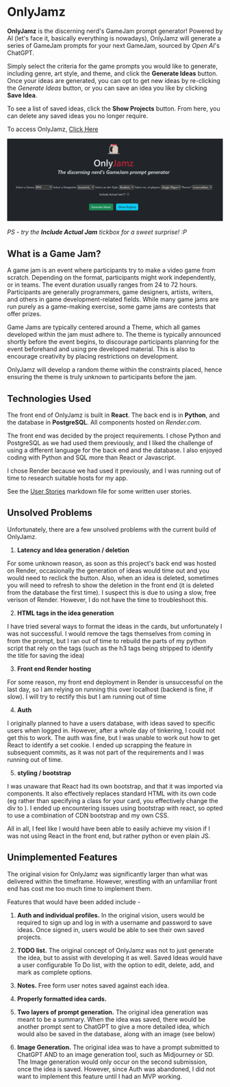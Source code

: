 # OnlyJamz

**OnlyJamz** is the discerning nerd's GameJam prompt generator! Powered by AI (let's face it, basically everything is nowadays), OnlyJamz will generate a series of GameJam prompts for your next GameJam, sourced by *Open AI*'s ChatGPT.

Simply select the criteria for the game prompts you would like to generate, including genre, art style, and theme, and click the **Generate Ideas** button. Once your ideas are generated, you can opt to get new ideas by re-clicking the *Generate Ideas* button, or you can save an idea you like by clicking **Save Idea**.

To see a list of saved ideas, click the **Show Projects** button. From here, you can delete any saved ideas you no longer require.

To access OnlyJamz, [Click Here](https://www-onlyjamz.onrender.com/)

![OnlyJamz Home Screen](/onlyjamz.png)

*PS - try the **Include Actual Jam** tickbox for a sweet surprise! :P*

## What is a Game Jam? ##

A game jam is an event where participants try to make a video game from scratch. Depending on the format, participants might work independently, or in teams. The event duration usually ranges from 24 to 72 hours. Participants are generally programmers, game designers, artists, writers, and others in game development-related fields. While many game jams are run purely as a game-making exercise, some game jams are contests that offer prizes.

Game Jams are typically centered around a Theme, which all games developed within the jam must adhere to. The theme is typically announced shortly before the event begins, to discourage participants planning for the event beforehand and using pre developed material. This is also to encourage creativity by placing restrictions on development.

OnlyJamz will develop a random theme within the constraints placed, hence ensuring the theme is truly unknown to participants before the jam.

## Technologies Used

The front end of OnlyJamz is built in **React**. The back end is in **Python**, and the database in **PostgreSQL**.
All components hosted on *Render.com*.

The front end was decided by the project requirements. I chose Python and PostgreSQL as we had used them previously, and I liked the challenge of using a different language for the back end and the database. I also enjoyed coding with Python and SQL more than React or Javascript.

I chose Render because we had used it previously, and I was running out of time to research suitable hosts for my app.

See the [User Stories](/UserStories.md) markdown file for some written user stories.


## Unsolved Problems

Unfortunately, there are a few unsolved problems with the current build of OnlyJamz.

1. **Latency and Idea generation / deletion**

For some unknown reason, as soon as this project's back end was hosted on Render, occasionally the generation of ideas would time out and you would need to reclick the button. Also, when an idea is deleted, sometimes you will need to refresh to show the deletion in the front end (it is deleted from the database the first time). I suspect this is due to using a slow, free verison of Render. However, I do not have the time to troubleshoot this.

2. **HTML tags in the idea generation**

I have tried several ways to format the ideas in the cards, but unfortunately I was not successful. I would remove the tags themselves from coming in from the prompt, but I ran out of time to rebuild the parts of my python script that rely on the tags (such as the h3 tags being stripped to identify the title for saving the idea)

3. **Front end Render hosting**

For some reason, my front end deployment in Render is unsuccessful on the last day, so I am relying on running this over localhost (backend is fine, if slow). I will try to rectify this but I am running out of time

4. **Auth**

I originally planned to have a users database, with ideas saved to specific users when logged in. However, after a whole day of tinkering, I could not get this to work. The auth was fine, but I was unable to work out how to get React to identify a set cookie. I ended up scrapping the feature in subsequent commits, as it was not part of the requirements and I was running out of time.

5. **styling / bootstrap**

I was unaware that React had its own bootstrap, and that it was imported via components. It also effectively replaces standard HTML with its own code (eg rather than specifying a class for your card, you effectively change the div to <card>). I ended up encountering issues using bootstrap with react, so opted to use a combination of CDN bootstrap and my own CSS.

All in all, I feel like I would have been able to easily achieve my vision if I was not using React in the front end, but rather python or even plain JS.


## Unimplemented Features

The original vision for OnlyJamz was significantly larger than what was delivered within the timeframe. However, wrestling with an unfamiliar front end has cost me too much time to implement them.

Features that would have been added include - 

1. **Auth and individual profiles.** In the original vision, users would be required to sign up and log in with a username and password to save ideas. Once signed in, users would be able to see their own saved projects.

2. **TODO list.** The original concept of OnlyJamz was not to just generate the idea, but to assist with developing it as well. Saved Ideas would have a user configurable To Do list, with the option to edit, delete, add, and mark as complete options.

3. **Notes.** Free form user notes saved against each idea.

4. **Properly formatted idea cards.** 

5. **Two layers of prompt generation.** The original idea generation was meant to be a summary. When the idea was saved, there would be another prompt sent to ChatGPT to give a more detailed idea, which would also be saved in the database, along with an image (see below)

6. **Image Generation.** The original idea was to have a prompt submitted to ChatGPT AND to an image generation tool, such as Midjourney or SD. The Image generation would only occur on the second submission, once the idea is saved. However, since Auth was abandoned, I did not want to implement this feature until I had an MVP working.